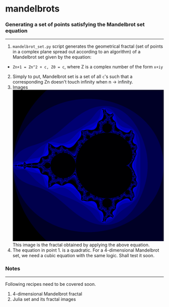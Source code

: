 mandelbrots
===========

### Generating a set of points satisfying the Mandelbrot set equation
---------------------------------------------------------------------
1.  `mandelbrot_set.py` script generates the geometrical fractal (set of points in a complex plane spread out according to an algorithm) of a Mandelbrot set given by the equation: 
  * `Zn+1 = Zn^2 + c, Z0 = c`, where Z is a complex number of the form `x+iy`
2.  Simply to put, Mandelbrot set is a set of all `c`'s such that a corresponding Zn doesn't touch infinity when n -> infinity.
3.  Images ![mandelbrot1](https://github.com/ashishraste/mandelbrots/blob/master/mandelbrot_fractal1.png) This image is the fractal obtained by applying the above equation.
3.  The equation in point 1. is a quadratic. For a 4-dimensional Mandelbrot set, we need a cubic equation with the same logic. Shall test it soon.



### Notes
---------
Following recipes need to be covered soon. <br/>
 1. 4-dimensional Mandelbrot fractal <br/>
 2. Julia set and its fractal images
